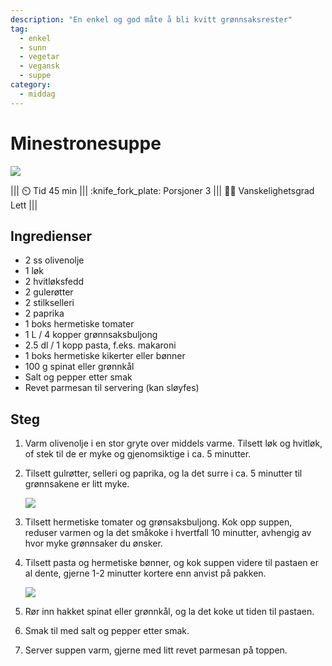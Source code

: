 ```yaml
---
description: "En enkel og god måte å bli kvitt grønnsaksrester"
tag:
  - enkel
  - sunn
  - vegetar
  - vegansk
  - suppe
category:
  - middag
---
```


# Minestronesuppe

![](/static/minestronesuppe/minestronesuppe.webp)

<!-- dprint-ignore-start -->
||| :timer_clock: Tid
45 min
||| :knife_fork_plate: Porsjoner
3
||| :cook: Vanskelighetsgrad
Lett
|||
<!-- dprint-ignore-end -->

## Ingredienser

- 2 ss olivenolje
- 1 løk
- 2 hvitløksfedd
- 2 gulerøtter
- 2 stilkselleri
- 2 paprika
- 1 boks hermetiske tomater
- 1 L / 4 kopper grønnsaksbuljong
- 2.5 dl / 1 kopp pasta, f.eks. makaroni
- 1 boks hermetiske kikerter eller bønner
- 100 g spinat eller grønnkål
- Salt og pepper etter smak
- Revet parmesan til servering (kan sløyfes)

## Steg

1. Varm olivenolje i en stor gryte over middels varme. Tilsett løk og hvitløk, of stek
   til de er myke og gjenomsiktige i ca. 5 minutter.
2. Tilsett gulrøtter, selleri og paprika, og la det surre i ca. 5 minutter til
   grønnsakene er litt myke.

   ![](/static/minestronesuppe/i-kjelen.webp)

3. Tilsett hermetiske tomater og grønsaksbuljong. Kok opp suppen, reduser varmen og la
   det småkoke i hvertfall 10 minutter, avhengig av hvor myke grønnsaker du ønsker.
4. Tilsett pasta og hermetiske bønner, og kok suppen videre til pastaen er al dente,
   gjerne 1-2 minutter kortere enn anvist på pakken.

   ![](/static/minestronesuppe/pasta.webp)

5. Rør inn hakket spinat eller grønnkål, og la det koke ut tiden til pastaen.
6. Smak til med salt og pepper etter smak.
7. Server suppen varm, gjerne med litt revet parmesan på toppen.
